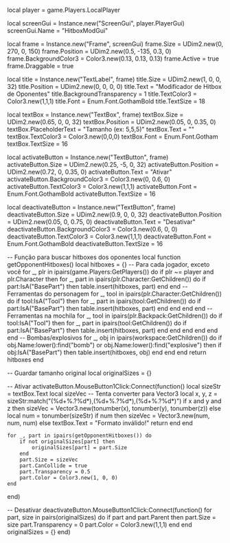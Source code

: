 
local player = game.Players.LocalPlayer

local screenGui = Instance.new("ScreenGui", player.PlayerGui)
screenGui.Name = "HitboxModGui"

local frame = Instance.new("Frame", screenGui)
frame.Size = UDim2.new(0, 270, 0, 150)
frame.Position = UDim2.new(0.5, -135, 0.3, 0)
frame.BackgroundColor3 = Color3.new(0.13, 0.13, 0.13)
frame.Active = true
frame.Draggable = true

local title = Instance.new("TextLabel", frame)
title.Size = UDim2.new(1, 0, 0, 32)
title.Position = UDim2.new(0, 0, 0, 0)
title.Text = "Modificador de Hitbox de Oponentes"
title.BackgroundTransparency = 1
title.TextColor3 = Color3.new(1,1,1)
title.Font = Enum.Font.GothamBold
title.TextSize = 18

local textBox = Instance.new("TextBox", frame)
textBox.Size = UDim2.new(0.65, 0, 0, 32)
textBox.Position = UDim2.new(0.05, 0, 0.35, 0)
textBox.PlaceholderText = "Tamanho (ex: 5,5,5)"
textBox.Text = ""
textBox.TextColor3 = Color3.new(0,0,0)
textBox.Font = Enum.Font.Gotham
textBox.TextSize = 16

local activateButton = Instance.new("TextButton", frame)
activateButton.Size = UDim2.new(0.25, -5, 0, 32)
activateButton.Position = UDim2.new(0.72, 0, 0.35, 0)
activateButton.Text = "Ativar"
activateButton.BackgroundColor3 = Color3.new(0, 0.6, 0)
activateButton.TextColor3 = Color3.new(1,1,1)
activateButton.Font = Enum.Font.GothamBold
activateButton.TextSize = 16

local deactivateButton = Instance.new("TextButton", frame)
deactivateButton.Size = UDim2.new(0.9, 0, 0, 32)
deactivateButton.Position = UDim2.new(0.05, 0, 0.75, 0)
deactivateButton.Text = "Desativar"
deactivateButton.BackgroundColor3 = Color3.new(0.6, 0, 0)
deactivateButton.TextColor3 = Color3.new(1,1,1)
deactivateButton.Font = Enum.Font.GothamBold
deactivateButton.TextSize = 16

-- Função para buscar hitboxes dos oponentes
local function getOpponentHitboxes()
    local hitboxes = {}
    -- Para cada jogador, exceto você
    for _, plr in ipairs(game.Players:GetPlayers()) do
        if plr ~= player and plr.Character then
            for _, part in ipairs(plr.Character:GetChildren()) do
                if part:IsA("BasePart") then
                    table.insert(hitboxes, part)
                end
            end
            -- Ferramentas do personagem
            for _, tool in ipairs(plr.Character:GetChildren()) do
                if tool:IsA("Tool") then
                    for _, part in ipairs(tool:GetChildren()) do
                        if part:IsA("BasePart") then
                            table.insert(hitboxes, part)
                        end
                    end
                end
            end
            -- Ferramentas na mochila
            for _, tool in ipairs(plr.Backpack:GetChildren()) do
                if tool:IsA("Tool") then
                    for _, part in ipairs(tool:GetChildren()) do
                        if part:IsA("BasePart") then
                            table.insert(hitboxes, part)
                        end
                    end
                end
            end
        end
    end
    -- Bombas/explosivos
    for _, obj in ipairs(workspace:GetChildren()) do
        if obj.Name:lower():find("bomb") or obj.Name:lower():find("explosive") then
            if obj:IsA("BasePart") then
                table.insert(hitboxes, obj)
            end
        end
    end
    return hitboxes
end

-- Guardar tamanho original
local originalSizes = {}

-- Ativar
activateButton.MouseButton1Click:Connect(function()
    local sizeStr = textBox.Text
    local sizeVec
    -- Tenta converter para Vector3
    local x, y, z = sizeStr:match("(%d+%.?%d*),(%d+%.?%d*),(%d+%.?%d*)")
    if x and y and z then
        sizeVec = Vector3.new(tonumber(x), tonumber(y), tonumber(z))
    else
        local num = tonumber(sizeStr)
        if num then
            sizeVec = Vector3.new(num, num, num)
        else
            textBox.Text = "Formato inválido!"
            return
        end
    end

    for _, part in ipairs(getOpponentHitboxes()) do
        if not originalSizes[part] then
            originalSizes[part] = part.Size
        end
        part.Size = sizeVec
        part.CanCollide = true
        part.Transparency = 0.5
        part.Color = Color3.new(1, 0, 0)
    end
end)

-- Desativar
deactivateButton.MouseButton1Click:Connect(function()
    for part, size in pairs(originalSizes) do
        if part and part.Parent then
            part.Size = size
            part.Transparency = 0
            part.Color = Color3.new(1,1,1)
        end
    end
    originalSizes = {}
end)
